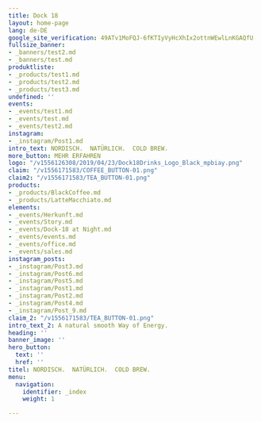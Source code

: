 ```yaml
---
title: Dock 18
layout: home-page
lang: de-DE
google_site_verification: 49ATv1MoFQJ-6fKTIyVyHcXhIx2ottnWEwlLnKGAQfU
fullsize_banner:
- _banners/test2.md
- _banners/test.md
produktliste:
- _products/test1.md
- _products/test2.md
- _products/test3.md
undefined: ''
events:
- _events/test1.md
- _events/test.md
- _events/test2.md
instagram:
- _instagram/Post1.md
intro_text: NORDISCH.  NATÜRLICH.  COLD BREW.
more_button: MEHR ERFAHREN
logo: "/v1556126308/2019/04/23/Dock18Drinks_Logo_Black_mpbiay.png"
claim: "/v1556171583/COFFEE_BUTTON-01.png"
claim2: "/v1556171583/TEA_BUTTON-01.png"
products:
- _products/BlackCoffee.md
- _products/LatteMacchiato.md
elements:
- _events/Herkunft.md
- _events/Story.md
- _events/Dock-18 at Night.md
- _events/events.md
- _events/office.md
- _events/sales.md
instagram_posts:
- _instagram/Post3.md
- _instagram/Post6.md
- _instagram/Post5.md
- _instagram/Post1.md
- _instagram/Post2.md
- _instagram/Post4.md
- _instagram/Post_9.md
claim_2: "/v1556171583/TEA_BUTTON-01.png"
intro_text_2: A natural smooth Way of Energy.
heading: ''
banner_image: ''
hero_button:
  text: ''
  href: ''
titel: NORDISCH.  NATÜRLICH.  COLD BREW.
menu:
  navigation:
    identifier: _index
    weight: 1

---
```


